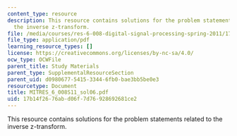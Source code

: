 ```yaml
---
content_type: resource
description: This resource contains solutions for the problem statements related to
  the inverse z-transform.
file: /media/courses/res-6-008-digital-signal-processing-spring-2011/17b14f2676abd06f7d76928692681ce2_MITRES_6_008S11_sol06.pdf
file_type: application/pdf
learning_resource_types: []
license: https://creativecommons.org/licenses/by-nc-sa/4.0/
ocw_type: OCWFile
parent_title: Study Materials
parent_type: SupplementalResourceSection
parent_uid: d0980677-5415-3344-6fb0-bae3bb5be0e3
resourcetype: Document
title: MITRES_6_008S11_sol06.pdf
uid: 17b14f26-76ab-d06f-7d76-928692681ce2
---
```

This resource contains solutions for the problem statements related to the inverse z-transform.